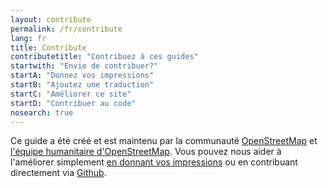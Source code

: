 ```yaml
---
layout: contribute
permalink: /fr/contribute
lang: fr
title: Contribute
contributetitle: "Contribuez à ces guides"
startwith: "Envie de contribuer?"
startA: "Donnez vos impressions"
startB: "Ajoutez une traduction"
startC: "Améliorer ce site"
startD: "Contribuer au code"
nosearch: true
---
```

Ce guide a été créé et est maintenu par la communauté [OpenStreetMap](http://www.openstreetmap.org/) et [l'équipe humanitaire d'OpenStreetMap](http://hotosm.org/). Vous pouvez nous aider à l'améliorer simplement <a href='mailto:learnosm@hotosm.org'>en donnant vos impressions</a> ou en contribuant directement via [Github](http://github.com/hotosm/learnosm).
